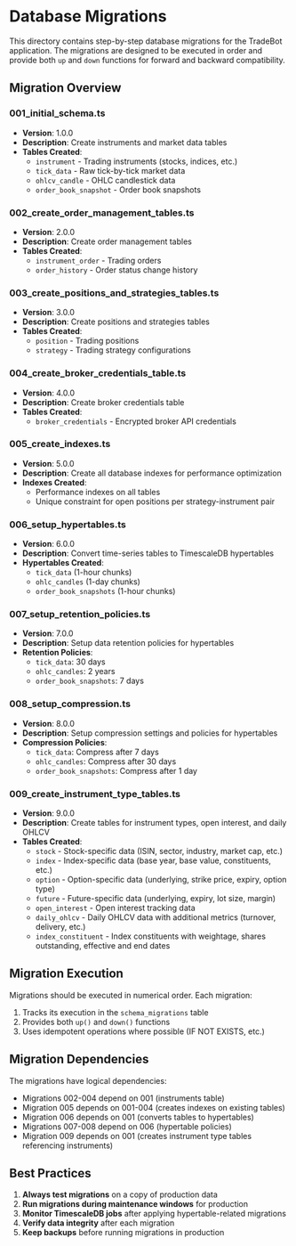 # Database Migrations

This directory contains step-by-step database migrations for the TradeBot application. The migrations are designed to be executed in order and provide both `up` and `down` functions for forward and backward compatibility.

## Migration Overview

### 001_initial_schema.ts
- **Version**: 1.0.0
- **Description**: Create instruments and market data tables
- **Tables Created**:
  - `instrument` - Trading instruments (stocks, indices, etc.)
  - `tick_data` - Raw tick-by-tick market data
  - `ohlcv_candle` - OHLC candlestick data
  - `order_book_snapshot` - Order book snapshots

### 002_create_order_management_tables.ts
- **Version**: 2.0.0
- **Description**: Create order management tables
- **Tables Created**:
  - `instrument_order` - Trading orders
  - `order_history` - Order status change history

### 003_create_positions_and_strategies_tables.ts
- **Version**: 3.0.0
- **Description**: Create positions and strategies tables
- **Tables Created**:
  - `position` - Trading positions
  - `strategy` - Trading strategy configurations

### 004_create_broker_credentials_table.ts
- **Version**: 4.0.0
- **Description**: Create broker credentials table
- **Tables Created**:
  - `broker_credentials` - Encrypted broker API credentials

### 005_create_indexes.ts
- **Version**: 5.0.0
- **Description**: Create all database indexes for performance optimization
- **Indexes Created**:
  - Performance indexes on all tables
  - Unique constraint for open positions per strategy-instrument pair

### 006_setup_hypertables.ts
- **Version**: 6.0.0
- **Description**: Convert time-series tables to TimescaleDB hypertables
- **Hypertables Created**:
  - `tick_data` (1-hour chunks)
  - `ohlc_candles` (1-day chunks)
  - `order_book_snapshots` (1-hour chunks)

### 007_setup_retention_policies.ts
- **Version**: 7.0.0
- **Description**: Setup data retention policies for hypertables
- **Retention Policies**:
  - `tick_data`: 30 days
  - `ohlc_candles`: 2 years
  - `order_book_snapshots`: 7 days

### 008_setup_compression.ts
- **Version**: 8.0.0
- **Description**: Setup compression settings and policies for hypertables
- **Compression Policies**:
  - `tick_data`: Compress after 7 days
  - `ohlc_candles`: Compress after 30 days
  - `order_book_snapshots`: Compress after 1 day

### 009_create_instrument_type_tables.ts
- **Version**: 9.0.0
- **Description**: Create tables for instrument types, open interest, and daily OHLCV
- **Tables Created**:
  - `stock` - Stock-specific data (ISIN, sector, industry, market cap, etc.)
  - `index` - Index-specific data (base year, base value, constituents, etc.)
  - `option` - Option-specific data (underlying, strike price, expiry, option type)
  - `future` - Future-specific data (underlying, expiry, lot size, margin)
  - `open_interest` - Open interest tracking data
  - `daily_ohlcv` - Daily OHLCV data with additional metrics (turnover, delivery, etc.)
  - `index_constituent` - Index constituents with weightage, shares outstanding, effective and end dates

## Migration Execution

Migrations should be executed in numerical order. Each migration:

1. Tracks its execution in the `schema_migrations` table
2. Provides both `up()` and `down()` functions
3. Uses idempotent operations where possible (IF NOT EXISTS, etc.)

## Migration Dependencies

The migrations have logical dependencies:

- Migrations 002-004 depend on 001 (instruments table)
- Migration 005 depends on 001-004 (creates indexes on existing tables)
- Migration 006 depends on 001 (converts tables to hypertables)
- Migrations 007-008 depend on 006 (hypertable policies)
- Migration 009 depends on 001 (creates instrument type tables referencing instruments)

## Best Practices

1. **Always test migrations** on a copy of production data
2. **Run migrations during maintenance windows** for production
3. **Monitor TimescaleDB jobs** after applying hypertable-related migrations
4. **Verify data integrity** after each migration
5. **Keep backups** before running migrations in production